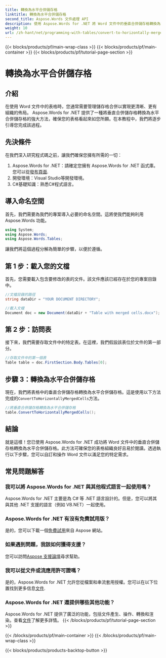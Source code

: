 ```yaml
---
title: 轉換為水平合併儲存格
linktitle: 轉換為水平合併儲存格
second_title: Aspose.Words 文件處理 API
description: 使用 Aspose.Words for .NET 將 Word 文件中的垂直合併儲存格轉換為水平合併儲存格。無縫表格佈局的分步指南。
weight: 10
url: /zh-hant/net/programming-with-tables/convert-to-horizontally-merged-cells/
---
```


{{< blocks/products/pf/main-wrap-class >}}
{{< blocks/products/pf/main-container >}}
{{< blocks/products/pf/tutorial-page-section >}}

# 轉換為水平合併儲存格

## 介紹

在使用 Word 文件中的表格時，您通常需要管理儲存格合併以實現更清晰、更有組織的佈局。 Aspose.Words for .NET 提供了一種將垂直合併儲存格轉換為水平合併儲存格的強大方法，確保您的表格看起來如您所願。在本教程中，我們將逐步引導您完成該過程。

## 先決條件

在我們深入研究程式碼之前，讓我們確保您擁有所需的一切：

1.  Aspose.Words for .NET：請確定您擁有 Aspose.Words for .NET 函式庫。您可以從[發布頁面](https://releases.aspose.com/words/net/).
2. 開發環境：Visual Studio等開發環境。
3. C#基礎知識：熟悉C#程式語言。

## 導入命名空間

首先，我們需要為我們的專案導入必要的命名空間。這將使我們能夠利用 Aspose.Words 功能。

```csharp
using System;
using Aspose.Words;
using Aspose.Words.Tables;
```

讓我們將這個過程分解為簡單的步驟，以便於遵循。

## 第 1 步：載入您的文檔

首先，您需要載入包含要修改的表的文件。該文件應該已經存在於您的專案目錄中。

```csharp
//文檔目錄的路徑
string dataDir = "YOUR DOCUMENT DIRECTORY";

//載入文檔
Document doc = new Document(dataDir + "Table with merged cells.docx");
```

## 第 2 步：訪問表

接下來，我們需要存取文件中的特定表。在這裡，我們假設該表位於文件的第一部分。

```csharp
//存取文件中的第一個表
Table table = doc.FirstSection.Body.Tables[0];
```

## 步驟 3：轉換為水平合併儲存格

現在，我們將表格中的垂直合併儲存格轉換為水平合併儲存格。這是使用以下方法完成的`ConvertToHorizontallyMergedCells`方法。

```csharp
//將垂直合併儲存格轉換為水平合併儲存格
table.ConvertToHorizontallyMergedCells();
```

## 結論

就是這樣！您已使用 Aspose.Words for .NET 成功將 Word 文件中的垂直合併儲存格轉換為水平合併儲存格。此方法可確保您的表格組織良好且易於閱讀。透過執行以下步驟，您可以自訂和操作 Word 文件以滿足您的特定需求。

## 常見問題解答

### 我可以將 Aspose.Words for .NET 與其他程式語言一起使用嗎？  
Aspose.Words for .NET 主要是為 C# 等 .NET 語言設計的。但是，您可以將其與其他 .NET 支援的語言（例如 VB.NET）一起使用。

### Aspose.Words for .NET 有沒有免費試用版？  
是的，您可以下載一個[免費試用](https://releases.aspose.com/)來自 Aspose 網站。

### 如果遇到問題，我該如何獲得支援？  
您可以訪問[Aspose 支援論壇](https://forum.aspose.com/c/words/8)尋求幫助。

### 我可以從文件或流應用許可證嗎？  
是的，Aspose.Words for .NET 允許您從檔案和串流套用授權。您可以在以下位置找到更多信息[文件](https://reference.aspose.com/words/net/).

### Aspose.Words for .NET 還提供哪些其他功能？  
Aspose.Words for .NET 提供了廣泛的功能，包括文件產生、操作、轉換和渲染。查看[文件](https://reference.aspose.com/words/net/)了解更多詳情。
{{< /blocks/products/pf/tutorial-page-section >}}

{{< /blocks/products/pf/main-container >}}
{{< /blocks/products/pf/main-wrap-class >}}

{{< blocks/products/products-backtop-button >}}
